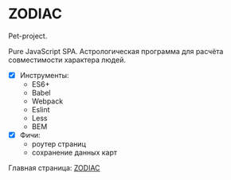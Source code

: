 # ZODIAC
Pet-project.

Pure JavaScript SPA.
Астрологическая программа для расчёта совместимости характера людей.


- [x] Инструменты:
  - ES6+
  - Babel
  - Webpack
  - Eslint
  - Less
  - BEM
- [x] Фичи:
  - роутер страниц
  - сохранение данных карт

Главная страница: [ZODIAC](https://vaivankov.github.io/zodiac/)
